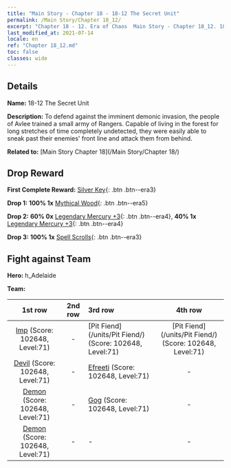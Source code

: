 ```yaml
---
title: "Main Story - Chapter 18 - 18-12 The Secret Unit"
permalink: /Main Story/Chapter 18_12/
excerpt: "Chapter 18 - 12. Era of Chaos  Main Story - Chapter 18_12. 18-12 The Secret Unit"
last_modified_at: 2021-07-14
locale: en
ref: "Chapter 18_12.md"
toc: false
classes: wide
---
```


## Details

 **Name:** 18-12 The Secret Unit

 **Description:** To defend against the imminent demonic invasion, the people of Avlee trained a small army of Rangers. Capable of living in the forest for long stretches of time completely undetected, they were easily able to sneak past their enemies' front line and attack them from behind.

 **Related to:** [Main Story Chapter 18](/Main Story/Chapter 18/)

## Drop Reward

 **First Complete Reward:** [Silver Key](/Items/con_693/){: .btn .btn--era3}

 **Drop 1:** **100% 1x** [Mythical Wood](/Items/mat_62/){: .btn .btn--era5}

 **Drop 2:** **60% 0x** [Legendary Mercury +3](/Items/mat_56/){: .btn .btn--era4}, **40% 1x** [Legendary Mercury +3](/Items/mat_56/){: .btn .btn--era4}

 **Drop 3:** **100% 1x** [Spell Scrolls](/Items/con_694/){: .btn .btn--era3}


## Fight against Team
 **Hero:** h_Adelaide

 **Team:**


  | 1st row | 2nd row | 3rd row | 4th row |
  |:----:|:----:|:----|:----:|
  | [Imp](/units/Imp/) (Score: 102648, Level:71)  | - | [Pit Fiend](/units/Pit Fiend/) (Score: 102648, Level:71)  | [Pit Fiend](/units/Pit Fiend/) (Score: 102648, Level:71)  |
  | [Devil](/units/Devil/) (Score: 102648, Level:71)  | - | [Efreeti](/units/Efreeti/) (Score: 102648, Level:71)  | - |
  | [Demon](/units/Demon/) (Score: 102648, Level:71)  | - | [Gog](/units/Gog/) (Score: 102648, Level:71)  | - |
  | [Demon](/units/Demon/) (Score: 102648, Level:71)  | - | - | - |


